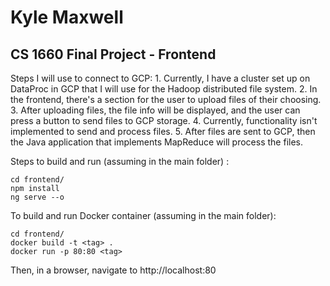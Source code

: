 #  Kyle Maxwell
## CS 1660 Final Project - Frontend

Steps I will use to connect to GCP:
		1. Currently, I have a cluster set up on DataProc in GCP that I will use for the Hadoop distributed file system.
		2.  In the frontend, there's a section for the user to upload files of their choosing.
		3. After uploading files, the file info will be displayed, and the user can press a button to send files to GCP storage.
		4. Currently, functionality isn't implemented to send and process files.
		5.  After files are sent to GCP, then the Java application that implements MapReduce will process the files.
		
Steps to build and run (assuming in the main folder)	:
```
cd frontend/
npm install 
ng serve --o
```
To build and run Docker container (assuming in the main folder):
```
cd frontend/
docker build -t <tag> .
docker run -p 80:80 <tag>
```
Then, in a browser, navigate to http://localhost:80